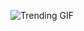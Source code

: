 
<!-- GIF_SECTION -->
![Trending GIF](https://media1.giphy.com/media/v1.Y2lkPThiYjIxNzcybDJ3YmMwcGNsa3hmNmFtNXZ0dmZpbGFscnRsemJ0a3hvdnE0ajkzeCZlcD12MV9naWZzX3NlYXJjaCZjdD1n/3o85xvIiRmINYrIWFq/giphy.gif)
<!-- END_GIF_SECTION -->
